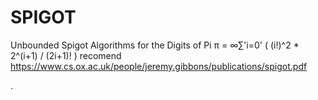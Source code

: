 # SPIGOT
Unbounded Spigot Algorithms for the Digits of Pi
π = ∞∑'i=0' ( (i!)^2 * 2^(i+1) / (2i+1)! )
recomend  https://www.cs.ox.ac.uk/people/jeremy.gibbons/publications/spigot.pdf


.
